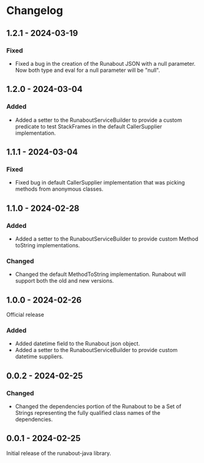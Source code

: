 # Changelog

## 1.2.1 - 2024-03-19
### Fixed
- Fixed a bug in the creation of the Runabout JSON with a null parameter. Now both type and eval for a null parameter will be "null".

## 1.2.0 - 2024-03-04
### Added
- Added a setter to the RunaboutServiceBuilder to provide a custom predicate to test StackFrames in the default CallerSupplier implementation.

## 1.1.1 - 2024-03-04
### Fixed
- Fixed bug in default CallerSupplier implementation that was picking methods from anonymous classes.

## 1.1.0 - 2024-02-28
### Added
- Added a setter to the RunaboutServiceBuilder to provide custom Method toString implementations.

### Changed
- Changed the default MethodToString implementation. Runabout will support both the old and new versions.

## 1.0.0 - 2024-02-26
Official release

### Added
- Added datetime field to the Runabout json object.
- Added a setter to the RunaboutServiceBuilder to provide custom datetime suppliers.

## 0.0.2 - 2024-02-25
### Changed
- Changed the dependencies portion of the Runabout to be a Set of Strings representing the fully qualified class names of the dependencies.

## 0.0.1 - 2024-02-25
Initial release of the runabout-java library.